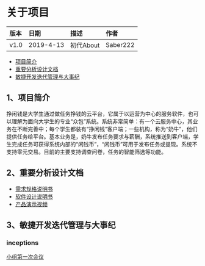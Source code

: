 # 关于项目
|版本| 日期 | 描述 | 作者 |
|:--|:--|:--|:--|
|v1.0|2019-4-13|初代About|Saber222|
- [项目简介](https://github.com/sysu-abi/docs/blob/master/01-About.md/#1项目简介)
- [重要分析设计文档](https://github.com/sysu-abi/docs/blob/master/01-About.md/#2重要分析设计文档)
- [敏捷开发迭代管理与大事纪](https://github.com/sysu-abi/docs/blob/master/01-About.md/#3敏捷开发迭代管理与大事纪)


## 1、项目简介
挣闲钱是大学生通过做任务挣钱的云平台，它属于以运营为中心的服务软件，也可以理解为面向大学生的专业“众包”系统。系统非常简单：有一个云服务中心，其业务在不断完善中；每个学生都装有“挣闲钱”客户端；一些机构，称为“奶牛”，他们提供任务给平台。基本业务是，奶牛发布任务要求与薪酬，系统推送到客户端，学生完成任务可获得系统内部的“闲钱币”，“闲钱币”可用于发布任务或提现。系统不支持零元交易。目前的主要支持调查问卷，任务的智能筛选等功能。

## 2、重要分析设计文档
- [需求规格说明书](需求规格说明书.md)
- [软件设计说明书](软件设计说明书.md)
- [产品演示视频](产品演示视频.mp4)


## 3、敏捷开发迭代管理与大事纪
### inceptions
[小组第一次会议](https://github.com/sysu-abi/docs/blob/master/%E7%B3%BB%E7%BB%9F%E5%88%86%E6%9E%90%E4%B8%8E%E8%AE%BE%E8%AE%A1%E7%AC%AC%E4%B8%80%E6%AC%A1%E4%BC%9A%E8%AE%AE%E8%AE%B0%E5%BD%95.pdf)
